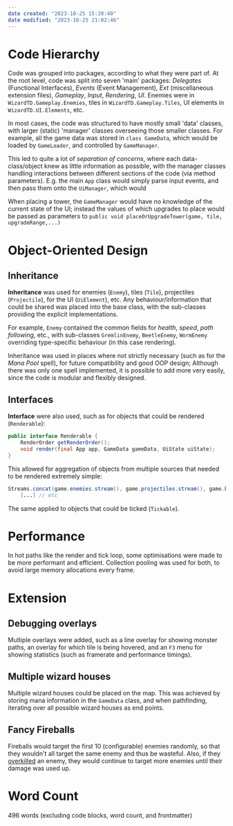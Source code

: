 ```yaml
---
date created: "2023-10-25 15:20:40"
date modified: "2023-10-25 21:02:46"
---
```


# Code Hierarchy

Code was grouped into packages, according to what they were part of. At the root level, code was split into seven 'main' packages: *Delegates* (Functional Interfaces), *Events* (Event Management), *Ext* (miscellaneous extension files), *Gameplay*, *Input*, *Rendering*, *UI*. Enemies were in `WizardTD.Gameplay.Enemies`, tiles in `WizardTD.Gameplay.Tiles`, UI elements in `WizardTD.UI.Elements`, etc.

In most cases, the code was structured to have mostly small 'data' classes, with larger (static) 'manager' classes overseeing those smaller classes. For example, all the game data was stored in `class GameData`, which would be loaded by `GameLoader`, and controlled by `GameManager`.

This led to quite a lot of *separation of concerns*, where each data-class/object knew as little information as possible, with the manager classes handling interactions between different sections of the code (via method parameters). E.g. the main `App` class would simply parse input events, and then pass them onto the `UiManager`, which would

When placing a tower, the `GameManager` would have no knowledge of the current state of the UI; instead the values of which upgrades to place would be passed as parameters to `public void placeOrUpgradeTower(game, tile, upgradeRange,...)`

# Object-Oriented Design

## Inheritance

**Inheritance** was used for enemies (`Enemy`), tiles (`Tile`), projectiles (`Projectile`), for the UI (`UiElement`), etc. Any behaviour/information that could be shared was placed into the base class, with the sub-classes providing the explicit implementations.

For example, `Enemy` contained the common fields for *health*, *speed*, *path following*, etc., with sub-classes `GremlinEnemy`, `BeetleEnemy`, `WormEnemy` overriding type-specific behaviour (in this case rendering).

Inheritance was used in places where not strictly necessary (such as for the *Mana Pool* spell), for future compatibility and good OOP design; Although there was only one spell implemented, it is possible to add more very easily, since the code is modular and flexibly designed.

## Interfaces

**Interface** were also used, such as for objects that could be rendered (`Renderable`):

```java
public interface Renderable {
	RenderOrder getRenderOrder();  
	void render(final App app, GameData gameData, UiState uiState);  
}
```

This allowed for aggregation of objects from multiple sources that needed to be rendered extremely simple:

```java
Streams.concat(game.enemies.stream(), game.projectiles.stream(), game.board.stream(), ui.uiElements.stream())
	[...] // etc
```

The same applied to objects that could be ticked (`Tickable`).

# Performance

In hot paths like the render and tick loop, some optimisations were made to be more performant and efficient. Collection pooling was used for both, to avoid large memory allocations every frame.

# Extension

## Debugging overlays

Multiple overlays were added, such as a line overlay for showing monster paths, an overlay for which tile is being hovered, and an `F3` menu for showing statistics (such as framerate and performance timings).

## Multiple wizard houses

Multiple wizard houses could be placed on the map. This was achieved by storing mana information in the `GameData` class, and when pathfinding, iterating over all possible wizard houses as end points.

## Fancy Fireballs

Fireballs would target the first 10 (configurable) enemies randomly, so that they wouldn't all target the same enemy and thus be wasteful. Also, if they [overkilled](https://en.wikipedia.org/wiki/Overkill_(term)) an enemy, they would continue to target more enemies until their damage was used up.

# Word Count

496 words (excluding code blocks, word count, and frontmatter)
